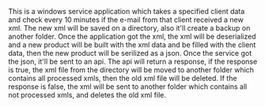 This is a windows service application which takes a specified client data and check every 10 minutes if the e-mail from that client received a new xml.
The new xml will be saved on a directory, also it'll create a backup on another folder.
Once the application got the xml, the xml will be deserialized and a new product will be built with the xml data and be filled with the client data, then the new product will be serilized as a json.
Once the service got the json, it'll be sent to an api. The api will return a response, if the response is true, the xml file from the directory will be moved to another folder which contains all processed xmls, then the old xml file will be deleted.
If the response is false, the xml will be sent to another folder which contains all not processed xmls, and deletes the old xml file.
